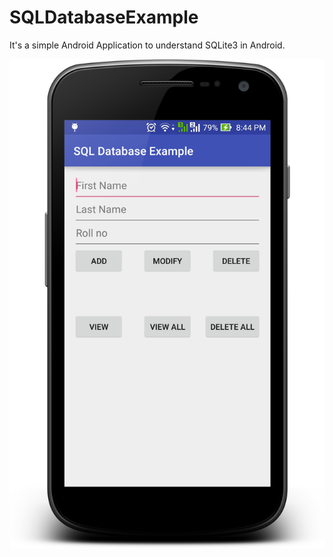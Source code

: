 # SQLDatabaseExample

It's a simple Android Application to understand SQLite3 in Android.

![Screenshot 1](https://github.com/i-Rohan/SQLDatabaseExample/blob/master/Screenshots/device-2015-10-17-204547.png)
